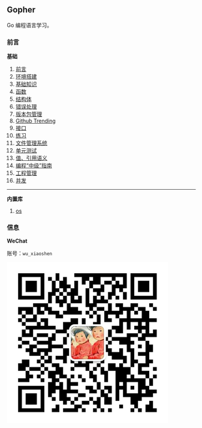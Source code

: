## Gopher

Go 编程语言学习。



### 前言

**基础**

1. [前言](MarkDown/00-01.md)
2. [环境搭建](MarkDown/01-01.md)
3. [基础知识](MarkDown/01-02.md)
4. [函数](MarkDown/01-03.md)
5. [结构体](MarkDown/01-04.md)
6. [错误处理](MarkDown/01-05.md)
7. [版本包管理](MarkDown/01-06.md)
8. [Github Trending](MarkDown/01-07.md)
9. [接口](MarkDown/01-08.md)
10. [练习](MarkDown/01-09.md)
11. [文件管理系统](MarkDown/01-10.md)
12. [单元测试](MarkDown/01-11.md)
13. [值、引用语义](MarkDown/01-12.md)
14. [编程“中级”指南](MarkDown/01-13.md)
15. [工程管理](MarkDown/01-14.md)
16. [并发](MarkDown/01-15.md)


---

**内置库**

1. [os ](MarkDown/02-01.md)





### 信息

**WeChat**

账号：`wu_xiaoshen`

![wechat](Image/wechat.jpg)
